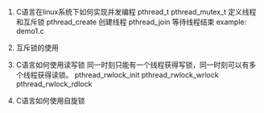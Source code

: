 1. C语言在linux系统下如何实现并发编程
pthread_t pthread_mutex_t 定义线程和互斥锁
pthread_create 创建线程
pthread_join 等待线程结束
example: demo1.c

2. 互斥锁的使用

3. C语言如何使用读写锁
同一时刻只能有一个线程获得写锁，同一时刻可以有多个线程获得读锁。
pthread_rwlock_init
pthread_rwlock_wrlock
pthread_rwlock_rdlock

4. C语言如何使用自旋锁
